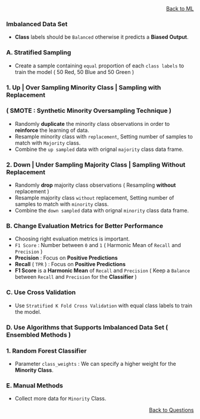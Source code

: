 <p align='right'><a align="right" href="https://github.com/KIRANKUMAR7296/Library/blob/main/Machine%20Learning/Machine%20Learning%20Models.md">Back to ML</a></p>

### Imbalanced Data Set

- **Class** labels should be `Balanced` otherwise it predicts a **Biased Output**.

### A. Stratified Sampling
- Create a sample containing `equal` proportion of each `class labels` to train the model ( 50 Red, 50 Blue and 50 Green )

### 1. Up | Over Sampling Minority Class | Sampling with Replacement 

### ( SMOTE : Synthetic Minority Oversampling Technique )

- Randomly **duplicate** the minority class observations in order to **reinforce** the learning of data.
- Resample minority class with `replacement`, Setting number of samples to match with `Majority` class.
- Combine the `up sampled` data with orignal `majority` class data frame.

### 2. Down | Under Sampling Majority Class | Sampling Without Replacement 
- Randomly **drop** majority class observations ( Resampling **without** replacement )
- Resample majority class `without` replacement, Setting number of samples to match with `minority` class.
- Combine the `down sampled` data with orignal `minority` class data frame.

### B. Change Evaluation Metrics for Better Performance
- Choosing right evaluation metrics is important.
- `F1 Score` : Number between `0` and `1` ( Harmonic Mean of `Recall` and `Precision` )
- **Precision** : Focus on **Positive Predictions**
- **Recall** ( `TPR` ) : Focus on **Positive Predictions**
- **F1 Score** is a **Harmonic Mean** of `Recall` and `Precision` ( Keep a `Balance` between `Recall` and `Precision` for the **Classifier** )

### C. Use Cross Validation 
- Use `Stratified K Fold Cross Validation` with equal class labels to train the model.

### D. Use Algorithms that Supports Imbalanced Data Set ( Ensembled Methods )

### 1. Random Forest Classifier 
- Parameter `class_weights` : We can specify a higher weight for the **Minority Class**.

### E. Manual Methods
- Collect more data for `Minority` Class.

<p align='right'><a align="right" href="https://github.com/KIRANKUMAR7296/Library/blob/main/Interview.md">Back to Questions</a></p>
